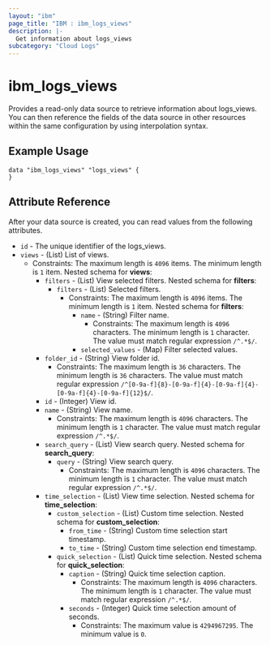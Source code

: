 ```yaml
---
layout: "ibm"
page_title: "IBM : ibm_logs_views"
description: |-
  Get information about logs_views
subcategory: "Cloud Logs"
---
```


# ibm_logs_views

Provides a read-only data source to retrieve information about logs_views. You can then reference the fields of the data source in other resources within the same configuration by using interpolation syntax.

## Example Usage

```hcl
data "ibm_logs_views" "logs_views" {
}
```


## Attribute Reference

After your data source is created, you can read values from the following attributes.

* `id` - The unique identifier of the logs_views.
* `views` - (List) List of views.
  * Constraints: The maximum length is `4096` items. The minimum length is `1` item.
Nested schema for **views**:
	* `filters` - (List) View selected filters.
	Nested schema for **filters**:
		* `filters` - (List) Selected filters.
		  * Constraints: The maximum length is `4096` items. The minimum length is `1` item.
		Nested schema for **filters**:
			* `name` - (String) Filter name.
			  * Constraints: The maximum length is `4096` characters. The minimum length is `1` character. The value must match regular expression `/^.*$/`.
			* `selected_values` - (Map) Filter selected values.
	* `folder_id` - (String) View folder id.
	  * Constraints: The maximum length is `36` characters. The minimum length is `36` characters. The value must match regular expression `/^[0-9a-f]{8}-[0-9a-f]{4}-[0-9a-f]{4}-[0-9a-f]{4}-[0-9a-f]{12}$/`.
	* `id` - (Integer) View id.
	* `name` - (String) View name.
	  * Constraints: The maximum length is `4096` characters. The minimum length is `1` character. The value must match regular expression `/^.*$/`.
	* `search_query` - (List) View search query.
	Nested schema for **search_query**:
		* `query` - (String) View search query.
		  * Constraints: The maximum length is `4096` characters. The minimum length is `1` character. The value must match regular expression `/^.*$/`.
	* `time_selection` - (List) View time selection.
	Nested schema for **time_selection**:
		* `custom_selection` - (List) Custom time selection.
		Nested schema for **custom_selection**:
			* `from_time` - (String) Custom time selection start timestamp.
			* `to_time` - (String) Custom time selection end timestamp.
		* `quick_selection` - (List) Quick time selection.
		Nested schema for **quick_selection**:
			* `caption` - (String) Quick time selection caption.
			  * Constraints: The maximum length is `4096` characters. The minimum length is `1` character. The value must match regular expression `/^.*$/`.
			* `seconds` - (Integer) Quick time selection amount of seconds.
			  * Constraints: The maximum value is `4294967295`. The minimum value is `0`.

